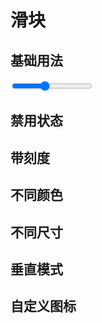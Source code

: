# 滑块

## 基础用法

<div>
  <input type="range" min="0" max="100" value="40" class="slider" />
</div>

## 禁用状态

<div></div>

## 带刻度

<div></div>

## 不同颜色

<div></div>

## 不同尺寸

<div></div>

## 垂直模式

<div></div>

## 自定义图标

<div></div>
